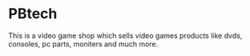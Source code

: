# PBtech
 This is a video game shop which sells video games products like dvds, consoles, pc parts, moniters and much more.
